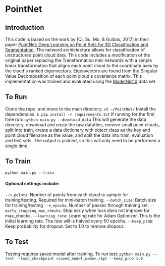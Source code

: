 # PointNet

## Introduction

This code is based on the work by (Qi, Su, Mo, & Guibas, 2017) in their paper [PointNet: Deep Learning on Point Sets for 3D Classification and Segmentation](https://arxiv.org/abs/1612.00593). The netword archictecture allows for classification of unstructured point cloud data. This code includes a modification of the original paper replacing the Transformation mini networds with a simple linear transformation that aligns each point cloud to the coordinate axes by the cloud's ranked eigenvectors. Eigenvectors are found from the Singular Value Decomposition of each point cloud's covariance matrix. This implementation was trained and evaluated using the [ModelNet10](http://3dshapenets.cs.princeton.edu/) data set.

## To Run

Clone the repo, and move to the main directory.
`cd ~/PointNet/`
Install the dependencies.
`$ pip install -r requirements.txt`
If running for the first time run:
`python main.py --download_data`
This will generate the data directory, download and unzip the raw datafiles, remove small point clouds, split into train, create a data dictionary with object class as the key and point cloud filename as the value, and split the data into train, evaluation and test sets. The output is pickled, so this will only need to be performed a single time.

## To Train

`python main.py --train`
#### Optional settings include:
`--n_points`: Number of points from each cloud to sample for training/testing. Required for mini-batch training.
`--batch_size`: Batch size for training/testing
`--n_epochs`: Number of passes through training set.
`--early_stopping_max_checks`: Stop early when loss does not improve for max_checks.
`--learning_rate`: Learning rate for Adam Optimizer. This is the initial learning rate. The rate will is halved every 50 epochs.
`--keep_prob`: Keep probability for dropout. Set to 1.0 to remove dropout.

## To Test

Testing requires saved model after training. 
To run test:
`python main.py --test --load_checkpoint <saved_model_name>.ckpt --keep_prob 1.0`

